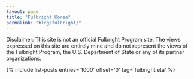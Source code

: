 ```yaml
---
layout: page
title: "Fulbright Korea"
permalink: "blog/fulbright/"
---
```


Disclaimer: This site is not an official Fulbright Program site. The views expressed on this site are entirely mine and do not represent the views of the Fulbright Program, the U.S. Department of State or any of its partner organizations.

{% include list-posts entries='1000' offset='0' tag='fulbright eta' %}
